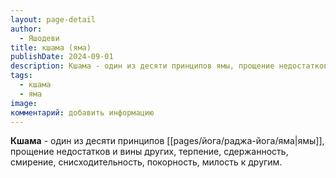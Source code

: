 ```yaml
---
layout: page-detail
author:
  - Яшодеви
title: кшама (яма)
publishDate: 2024-09-01
description: Кшама - один из десяти принципов ямы, прощение недостатков и вины других, терпение, сдержанность, смирение, снисходительность, покорность, милость к другим.
tags:
  - кшама
  - яма
image: 
комментарий: добавить информацию
---
```

**Кшама** - один из десяти принципов [[pages/йога/раджа-йога/яма|ямы]], прощение недостатков и вины других, терпение, сдержанность, смирение, снисходительность, покорность, милость к другим.

